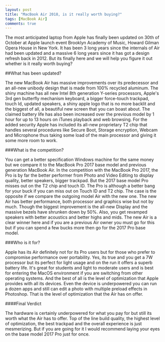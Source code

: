 ```yaml
---
layout: post
title: "MacBook Air 2018, is it really worth buying?"
tags: [MacBook Air]
comments: true
---
```


The most anticipated laptop from Apple has finally been updated on 30th of October at Apple launch event  Brooklyn Academy of Music, Howard Gilman Opera House in New York. It has been 3 long years since the internals of Air had been updated and a massive 6 long years since it has got a design refresh back in 2012. But its finally here and we will help you figure it out whether is it really worth buying?


##What has been updated?

The new MacBook Air has massive improvements over its predecessor and an all-new unibody design that is made from 100% recycled aluminum. The shiny machine has all new Intel 8th generation Y-series processors, Apple's 3rd gen butterfly mechanism keyboard, a bigger force-touch trackpad, touch Id, updated speakers, a shiny apple logo that is no more backlit and the biggest of all, a beautiful new screen that you can boast about. The claimed battery life has also been increased over the previous model by 1 hour for up to 13 hours on iTunes playback and web browsing. For the added security Apple has included its all-new proprietary T2 chip that handles several procedures like Secure Boot, Storage encryption, Webcam and Microphone thus taking some load of the main processor and giving it some more room to work.

###What is the competition?

You can get a better specification Windows machine for the same money but we compare it to the MacBook Pro 2017 base model and previous generation MacBook Air.
In the competition with the MacBook Pro 2017, the Pro is by far the better performer from Photo and Video Editing to display quality, better speakers, bigger trackpad. But the 2017 base model Pro misses out on the T2 chip and touch ID. The Pro is although a better bang for your buck if you can miss out on Touch ID and T2 chip.
The case is the opposite if we compare the outgoing model Air with the new one. The new Air has better performance, both processor and graphics wise but not by much. Though the biggest improvement is the all-new Display and the massive bezels have shrunken down by 50%. Also, you get revamped speakers with better acoustics and better highs and mids. The new Air is a clear winner here and if you are a previous Air owner you must go for this but if you can spend a few bucks more then go for the 2017  Pro base model.

###Who is it for?

Apple has its Air definitely not for its Pro users but for those who prefer to compromise performance over portability. Yes, its true and you get a 7W processor but its perfect for light usage and on the run it offers a superb battery life. It's great for students and light to moderate users and is best for entering the MacOS environment if you are switching from other operating systems. And the best of all is the level of optimization that Apple provides with all its devices. Even the device is underpowered you can run a dozen apps and still can edit a photo with multiple preload effects in Photoshop. That is the level of optimization that the Air has on offer. 

####Final Verdict

The hardware is certainly underpowered for what you pay for but still its worth what the Air has to offer. Top of the line build quality, the highest level of optimization, the best trackpad and the overall experience is just mesmerizing. But if you are going for it I would recommend laying your eyes on the base model 2017 Pro just for once.
